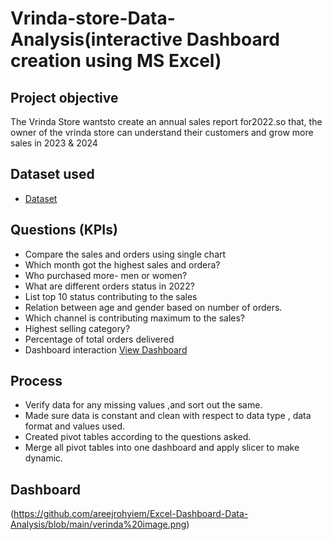 # Vrinda-store-Data-Analysis(interactive Dashboard creation using MS Excel)
## Project objective
The Vrinda Store wantsto create an annual sales report for2022.so that, the owner of the vrinda store can understand their customers and grow more sales in 2023 & 2024
##  Dataset used 
- <a href="https://github.com/areejrohyiem/Excel-Dashboard-Data-Analysis/blob/main/Vrinda%20Store%20Data%20Analysis%20(1).xlsx">Dataset </a>
## Questions (KPIs)
- Compare the sales and orders using single chart
- Which month got the highest sales and ordera?
- Who purchased more- men or women?
- What are different orders status in 2022?
- List top 10 status contributing to the sales
- Relation between age and gender based on number of orders.
- Which channel is contributing maximum to the sales?
- Highest selling category?
- Percentage of total orders delivered
- Dashboard interaction <a href = "https://github.com/areejrohyiem/Excel-Dashboard-Data-Analysis/blob/main/verinda%20image.png"> View Dashboard </a>

## Process
- Verify data for any missing values ,and sort out the same.
- Made sure data is constant and clean with respect to data type , data format and values used.
- Created pivot tables according to the questions asked.
- Merge all pivot tables into one dashboard and apply slicer to make dynamic.
## Dashboard
  (https://github.com/areejrohyiem/Excel-Dashboard-Data-Analysis/blob/main/verinda%20image.png)
